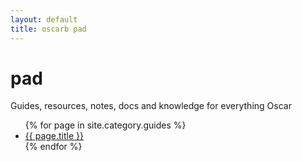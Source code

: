 ```yaml
---
layout: default
title: oscarb pad
---
```


# pad
Guides, resources, notes, docs and knowledge for everything Oscar

<ul>
{% for page in site.category.guides %}
<li><a href="{{ page.url }}">{{ page.title }}</a>
</li>
{% endfor %}
</ul>

